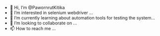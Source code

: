 - 👋 Hi, I’m @PawornrutKitika
- 👀 I’m interested in selenium webdriver ...
- 🌱 I’m currently learning about automation tools for testing the system...
- 💞️ I’m looking to collaborate on ...
- 📫 How to reach me ...

<!---
PawornrutKitika/PawornrutKitika is a ✨ special ✨ repository because its `README.md` (this file) appears on your GitHub profile.
You can click the Preview link to take a look at your changes.
--->
